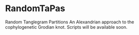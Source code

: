# RandomTaPas
Random Tanglegram Partitions
An Alexandrian approach to the cophylogenetic Grodian knot.
Scripts will be available soon.
